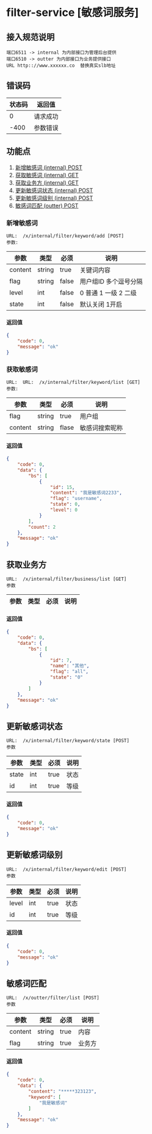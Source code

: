 
# filter-service [敏感词服务]

## 接入规范说明
    端口6511 -> internal 为内部接口为管理后台提供 
    端口6510 -> outter 为内部接口为业务提供接口 
    URL http:://www.xxxxxx.co  替换真实slb地址
    
## 错误码

状态码  | 返回值
---|---
0    | 请求成功
-400 | 参数错误

## 功能点

 1. <a href="#新增敏感词">新增敏感词   (internal)   POST</a>
 2. <a href="#获取敏感词 ">获取敏感词  (internal) GET</a>
 3. <a href="#获取业务方 ">获取业务方  (internal) GET</a>
 4. <a href="#更新敏感词状态 ">更新敏感词状态  (internal) POST</a>
 4. <a href="#更新敏感词级别 ">更新敏感词级别  (internal) POST</a>
 5. <a href="#敏感词匹配 ">敏感词匹配  (outter) POST</a>
 
 


### 新增敏感词
    
    URL:  /x/internal/filter/keyword/add [POST]
    参数:
    
参数 | 类型 | 必须 | 说明
---|---|---|---
content | string | true | 关键词内容
flag | string | false | 用户组ID 多个逗号分隔
level | int | false | 0 普通 1 一级 2 二级
state | int | false | 默认关闭 1开启

#### 返回值

```json
{
    "code": 0,
    "message": "ok"
}
```

### 获取敏感词 

    URL:  URL:  /x/internal/filter/keyword/list [GET]
    参数:

参数 | 类型 | 必须 | 说明
---|---|---|---
flag | string | true | 用户组 
content | string | flase | 敏感词搜索昵称


#### 返回值

```json
{
    "code": 0,
    "data": {
        "bs": [
            {
                "id": 15,
                "content": "我是敏感词2233",
                "flag": "username",
                "state": 0,
                "level": 0
            }
        ],
        "count": 2
    },
    "message": "ok"
}
```

## 获取业务方

    URL:  /x/internal/filter/business/list [GET]
    参数

参数 | 类型 | 必须 | 说明
---|---|---|---

#### 返回值

```json
{
    "code": 0,
    "data": {
        "bs": [
            {
                "id": 7,
                "name": "其他",
                "flag": "all",
                "state": "0"
            }
        ]
    },
    "message": "ok"
}
```


## 更新敏感词状态

    URL:  /x/internal/filter/keyword/state [POST]
    参数

参数 | 类型 | 必须 | 说明
---|---|---|---
state|int|true| 状态
id|int|true|等级

#### 返回值

```json
{
    "code": 0,
    "message": "ok"
}
```


## 更新敏感词级别

    URL:  /x/internal/filter/keyword/edit [POST]
    参数

参数 | 类型 | 必须 | 说明
---|---|---|---
level|int|true| 状态
id|int|true|等级

#### 返回值

```json
{
    "code": 0,
    "message": "ok"
}
```


## 敏感词匹配

    URL:  /x/outter/filter/list [POST]
    参数

参数 | 类型 | 必须 | 说明
---|---|---|---
content|string|true| 内容
flag|string|true| 业务方

#### 返回值

```json
{
    "code": 0,
    "data": {
        "content": "*****323123",
        "keyword": [
            "我是敏感词"
        ]
    },
    "message": "ok"
}
```




